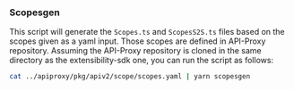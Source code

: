 ### Scopesgen

This script will generate the `Scopes.ts` and `ScopesS2S.ts` files based on the scopes given as a yaml input. 
Those scopes are defined in API-Proxy repository. Assuming the API-Proxy repository is cloned in the same directory as the
extensibility-sdk one, you can run the script as follows:

```sh
cat ../apiproxy/pkg/apiv2/scope/scopes.yaml | yarn scopesgen
```